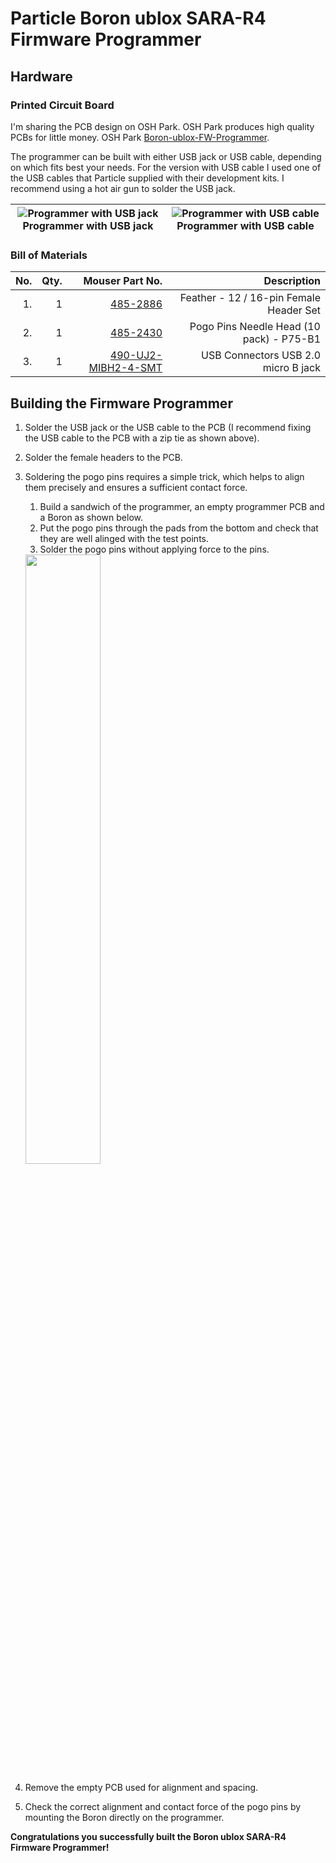 # Particle Boron ublox SARA-R4 Firmware Programmer 

## Hardware
### Printed Circuit Board 
I'm sharing the PCB design on  OSH Park. OSH Park produces high quality PCBs for little money. 
OSH Park [Boron-ublox-FW-Programmer](https://oshpark.com/shared_projects/7IBDIvOl).

The programmer can be built with either USB jack or USB cable, depending on which fits best your needs. For the version with USB cable I used one of the USB cables that Particle supplied with their development kits. I recommend using a hot air gun to solder the USB jack.


![Programmer with USB jack](Hardware/Doc/Images/Boron_FW_Progr_01.JPG) Programmer with USB jack | ![Programmer with USB cable](Hardware/Doc/Images/Boron_FW_Progr_02.JPG) Programmer with USB cable |
|:---:|:---:| 

### Bill of Materials

| No. | Qty. | Mouser Part No.                                                                | Description                              |
| --: | ----:| ------------------------------------------------------------------------------:| ----------------------------------------:|
| 1.  |    1 | [485-2886](https://www.mouser.ch/ProductDetail/Adafruit/2886)                  | Feather - 12 / 16-pin Female Header Set  |
| 2.  |    1 | [485-2430](https://www.mouser.ch/ProductDetail/Adafruit/2430)                  | Pogo Pins Needle Head (10 pack) - P75-B1 |
| 3.  |    1 | [490-UJ2-MIBH2-4-SMT](https://www.mouser.ch/ProductDetail/490-UJ2-MIBH2-4-SMT) | USB Connectors USB 2.0 micro B jack      |

## Building the Firmware Programmer

1. Solder the USB jack or the USB cable to the PCB (I recommend fixing the USB cable to the PCB with a zip tie as shown above). 
2. Solder the female headers to the PCB. 
3. Soldering the pogo pins requires a simple trick, which helps to align them precisely and ensures a sufficient contact force. 
	1. Build a sandwich of the programmer, an empty programmer PCB and a Boron as shown below.
	2. Put the pogo pins through the pads from the bottom and check that they are well alinged with the test points. 
	3. Solder the pogo pins without applying force to the pins.
	
	<img src="Hardware/Doc/Images/Boron_FW_Progr_04.JPG" width="50%">
	
4. Remove the empty PCB used for alignment and spacing.
5. Check the correct alignment and contact force of the pogo pins by mounting the Boron directly on the programmer.

**Congratulations you successfully built the Boron ublox SARA-R4 Firmware Programmer!**

